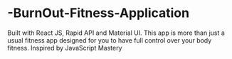 # -BurnOut-Fitness-Application
Built with React JS, Rapid API and Material UI. This app is more than just a usual fitness app designed for you to have full control over your body fitness. Inspired by JavaScript Mastery
